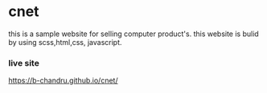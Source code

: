 # cnet

this  is a sample website for selling computer product's.
this website is bulid by using scss,html,css, javascript.

### live site
https://b-chandru.github.io/cnet/
